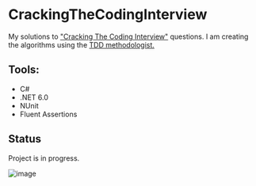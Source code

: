 # CrackingTheCodingInterview
My solutions to <a href="https://www.amazon.pl/Cracking-Coding-Interview-Programming-Questions/dp/0984782850">"Cracking The Coding Interview"</a> questions. I am creating the algorithms using the <a href="https://www.guru99.com/test-driven-development.html">TDD methodologist.</a>

## Tools:
 * C#
 * .NET 6.0
 * NUnit
 * Fluent Assertions

## Status
Project is in progress.

![image](https://user-images.githubusercontent.com/52860350/159959923-3de5d9e4-a222-4eec-b849-86fbebfb07ff.png)

